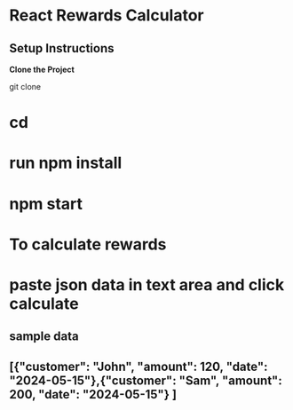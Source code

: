 
# React Rewards Calculator

## Setup Instructions

 **Clone the Project**

   git clone <repository-url> 

# cd <project-directory>

# run npm install
# npm start

# To calculate rewards 
# paste json data in text area and click calculate
## sample data
## [{"customer": "John", "amount": 120, "date": "2024-05-15"},{"customer": "Sam", "amount": 200, "date": "2024-05-15"} ]